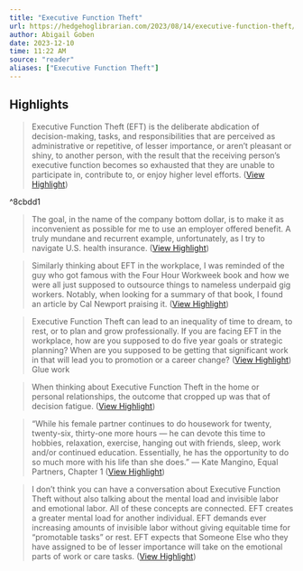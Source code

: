 ```yaml
---
title: "Executive Function Theft"
url: https://hedgehoglibrarian.com/2023/08/14/executive-function-theft/
author: Abigail Goben
date: 2023-12-10
time: 11:22 AM
source: "reader"
aliases: ["Executive Function Theft"]
---
```

## Highlights
> Executive Function Theft (EFT) is the deliberate abdication of decision-making, tasks, and responsibilities that are perceived as administrative or repetitive, of lesser importance, or aren’t pleasant or shiny, to another person, with the result that the receiving person’s executive function becomes so exhausted that they are unable to participate in, contribute to, or enjoy higher level efforts. ([View Highlight](https://read.readwise.io/read/01had40fcwfnq6tqb0ze9ws7je))

^8cbdd1

> The goal, in the name of the company bottom dollar, is to make it as inconvenient as possible for me to use an employer offered benefit. A truly mundane and recurrent example, unfortunately, as I try to navigate U.S. health insurance. ([View Highlight](https://read.readwise.io/read/01had44ezqpsqdghvd1pbf7qvx))

> Similarly thinking about EFT in the workplace, I was reminded of the guy who got famous with the Four Hour Workweek book and how we were all just supposed to outsource things to nameless underpaid gig workers. Notably, when looking for a summary of that book, I found an article by Cal Newport praising it. ([View Highlight](https://read.readwise.io/read/01had4994dgyx4241b8ej2zccc))

> Executive Function Theft can lead to an inequality of time to dream, to rest, or to plan and grow professionally. If you are facing EFT in the workplace, how are you supposed to do five year goals or strategic planning? When are you supposed to be getting that significant work in that will lead you to promotion or a career change? ([View Highlight](https://read.readwise.io/read/01had4agssdh2zfk3b9tkh7nwt))
Glue work

> When thinking about Executive Function Theft in the home or personal relationships, the outcome that cropped up was that of decision fatigue. ([View Highlight](https://read.readwise.io/read/01had4baf78zj3y5knfav2cr17))

> “While his female partner continues to do housework for twenty, twenty-six, thirty-one more hours — he can devote this time to hobbies, relaxation, exercise, hanging out with friends, sleep, work and/or continued education. Essentially, he has the opportunity to do so much more with his life than she does.” — Kate Mangino, Equal Partners, Chapter 1 ([View Highlight](https://read.readwise.io/read/01had4cxkvbh9s3saapd70d67k))

> I don’t think you can have a conversation about Executive Function Theft without also talking about the mental load and invisible labor and emotional labor. All of these concepts are connected. EFT creates a greater mental load for another individual. EFT demands ever increasing amounts of invisible labor without giving equitable time for “promotable tasks” or rest. EFT expects that Someone Else who they have assigned to be of lesser importance will take on the emotional parts of work or care tasks. ([View Highlight](https://read.readwise.io/read/01had4fg0mka5t6d78yvg8ac45))